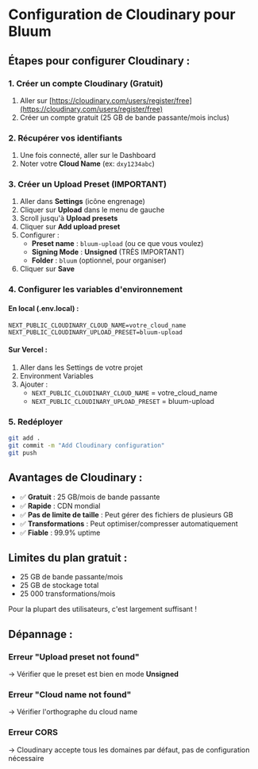 # Configuration de Cloudinary pour Bluum

## Étapes pour configurer Cloudinary :

### 1. Créer un compte Cloudinary (Gratuit)
1. Aller sur [https://cloudinary.com/users/register/free](https://cloudinary.com/users/register/free)
2. Créer un compte gratuit (25 GB de bande passante/mois inclus)

### 2. Récupérer vos identifiants
1. Une fois connecté, aller sur le Dashboard
2. Noter votre **Cloud Name** (ex: `dxy1234abc`)

### 3. Créer un Upload Preset (IMPORTANT)
1. Aller dans **Settings** (icône engrenage)
2. Cliquer sur **Upload** dans le menu de gauche
3. Scroll jusqu'à **Upload presets**
4. Cliquer sur **Add upload preset**
5. Configurer :
   - **Preset name** : `bluum-upload` (ou ce que vous voulez)
   - **Signing Mode** : **Unsigned** (TRÈS IMPORTANT)
   - **Folder** : `bluum` (optionnel, pour organiser)
6. Cliquer sur **Save**

### 4. Configurer les variables d'environnement

#### En local (.env.local) :
```env
NEXT_PUBLIC_CLOUDINARY_CLOUD_NAME=votre_cloud_name
NEXT_PUBLIC_CLOUDINARY_UPLOAD_PRESET=bluum-upload
```

#### Sur Vercel :
1. Aller dans les Settings de votre projet
2. Environment Variables
3. Ajouter :
   - `NEXT_PUBLIC_CLOUDINARY_CLOUD_NAME` = votre_cloud_name
   - `NEXT_PUBLIC_CLOUDINARY_UPLOAD_PRESET` = bluum-upload

### 5. Redéployer
```bash
git add .
git commit -m "Add Cloudinary configuration"
git push
```

## Avantages de Cloudinary :

- ✅ **Gratuit** : 25 GB/mois de bande passante
- ✅ **Rapide** : CDN mondial
- ✅ **Pas de limite de taille** : Peut gérer des fichiers de plusieurs GB
- ✅ **Transformations** : Peut optimiser/compresser automatiquement
- ✅ **Fiable** : 99.9% uptime

## Limites du plan gratuit :

- 25 GB de bande passante/mois
- 25 GB de stockage total
- 25 000 transformations/mois

Pour la plupart des utilisateurs, c'est largement suffisant !

## Dépannage :

### Erreur "Upload preset not found"
→ Vérifier que le preset est bien en mode **Unsigned**

### Erreur "Cloud name not found"
→ Vérifier l'orthographe du cloud name

### Erreur CORS
→ Cloudinary accepte tous les domaines par défaut, pas de configuration nécessaire